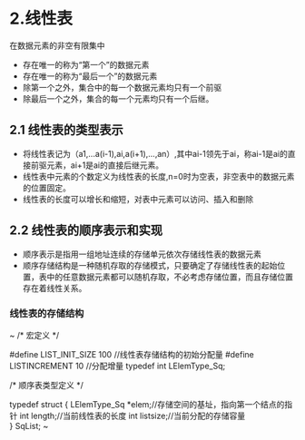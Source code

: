 # 2.线性表
在数据元素的非空有限集中
* 存在唯一的称为“第一个”的数据元素
* 存在唯一的称为“最后一个”的数据元素
* 除第一个之外，集合中的每一个数据元素均只有一个前驱
* 除最后一个之外，集合的每一个元素均只有一个后继。
## 2.1 线性表的类型表示
* 将线性表记为（a1,...a(i-1),ai,a(i+1),...,an）,其中ai-1领先于ai，称ai-1是ai的直接前驱元素，ai+1是ai的直接后继元素。
* 线性表中元素的个数定义为线性表的长度,n=0时为空表，非空表中的数据元素的位置固定。
* 线性表的长度可以增长和缩短，对表中元素可以访问、插入和删除
## 2.2 线性表的顺序表示和实现
* 顺序表示是指用一组地址连续的存储单元依次存储线性表的数据元素
* 顺序存储结构是一种随机存取的存储模式，只要确定了存储线性表的起始位置，表中的任意数据元素都可以随机存取，不必考虑存储位置，而且存储位置存在着线性关系。
### 线性表的存储结构

~
/* 宏定义 */

#define LIST_INIT_SIZE 100  //线性表存储结构的初始分配量 
#define LISTINCREMENT 10  //分配增量
typedef int LElemType_Sq;

/* 顺序表类型定义 */

typedef  struct
{
	LElemType_Sq *elem;//存储空间的基址，指向第一个结点的指针
	int length;//当前线性表的长度
	int listsize;//当前分配的存储容量	
} SqList;
~

